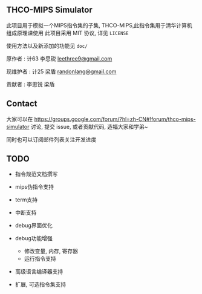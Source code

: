 ## THCO-MIPS Simulator

此项目用于模拟一个MIPS指令集的子集, THCO-MIPS,此指令集用于清华计算机组成原理课使用
此项目采用 MIT 协议, 详见 `LICENSE`

使用方法以及新添加的功能见 `doc/`

原作者 : 
	计63 李思锐 leethree9@gmail.com

现维护者 : 
	计25 梁盾 randonlang@gmail.com

贡献者 : 
	李思锐 梁盾

## Contact
大家可以在
https://groups.google.com/forum/?hl=zh-CN#!forum/thco-mips-simulator
讨论, 提交 issue, 或者贡献代码, 造福大家和学弟~

同时也可以订阅邮件列表关注开发进度

## TODO

*	指令规范文档撰写
*	mips伪指令支持
*	term支持
*	中断支持
*	debug界面优化
*	debug功能增强
	*	修改变量, 内存, 寄存器
	*	运行指令支持

*	高级语言编译器支持
*	扩展, 可选指令集支持